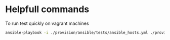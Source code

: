 # Helpfull commands

To run test quickly on vagrant machines
```sh
ansible-playbook -i ./provision/ansible/tests/ansible_hosts.yml ./provision/ansible/playbooks/k8s.yaml --tags containerd
```
